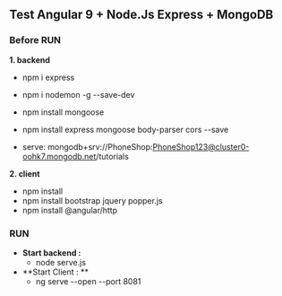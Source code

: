 ## Test Angular 9 + Node.Js Express + MongoDB

### Before RUN
**1. backend**
* npm i express
* npm i nodemon -g --save-dev
* npm install mongoose
* npm install express mongoose body-parser cors --save

* serve: mongodb+srv://PhoneShop:PhoneShop123@cluster0-oohk7.mongodb.net/tutorials

**2. client**
* npm install
* npm install bootstrap jquery popper.js
* npm install @angular/http

### RUN
* **Start backend :** 
  * node serve.js
* **Start Client  : **
  * ng serve --open --port 8081
